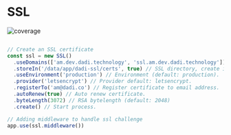 # SSL

![coverage](https://img.shields.io/badge/coverage-17%25-red.svg?style=flat?style=flat-square)

```javascript

// Create an SSL certificate
const ssl = new SSL()
  .useDomains(['am.dev.dadi.technology', 'ssl.am.dev.dadi.technology'])
  .storeIn('/data/app/dadi-ssl/certs', true) // SSL directory, create if missing.
  .useEnvironment('production') // Environment (default: production).
  .provider('letsencrypt') // Provider default: letsencrypt.
  .registerTo('am@dadi.co') // Register certificate to email address.
  .autoRenew(true) // Auto renew certificate.
  .byteLength(3072) // RSA bytelength (default: 2048)
  .create() // Start process.

// Adding middleware to handle ssl challenge
app.use(ssl.middleware())